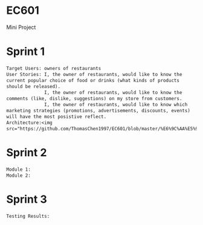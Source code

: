 # EC601
Mini Project

# Sprint 1
    Target Users: owners of restaurants
    User Stories: I, the owner of restaurants, would like to know the current popular choice of food or drinks (what kinds of products     should be released).              
                  I, the owner of restaurants, would like to know the comments (like, dislike, suggestions) on my store from customers.
                  I, the owner of restaurants, would like to know which marketing strategies (promotions, advertisements, discounts, events) will have the most posistive reflect.  
    Architecture:<img src="https://github.com/ThomasChen1997/EC601/blob/master/%E6%9C%AA%E5%91%BD%E5%90%8D.png"/>
# Sprint 2
    Module 1:
    Module 2:
# Sprint 3
    Testing Results:

